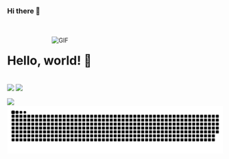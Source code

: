 ### Hi there 👋
<!-- 背景图 -->
<br />
<br />
<img align="right" alt="GIF" src="https://i.imgur.com/8MupZHY.gif" width="400"/>

# Hello, world! 👋
<br>
<!--状态展示：-->
<img align="center"  src="https://github-readme-stats.vercel.app/api?username=NengNgg&show_icons=true&theme=radical"/>

<!--语言使用统计：-->
<img align="center"  src="https://github-readme-stats.vercel.app/api/top-langs/?username=NengNgg&theme=radical&layout=compact"  />
<br>
<br>
 <img src="https://github-readme-stats.vercel.app/api?username=NengNgg&show_icons=true" />
<br>
<!-- 贪吃蛇 - 图片有 actions/Generate Snake 定时生成 -->
<picture>
  <source media="(prefers-color-scheme: dark)" srcset="./assets/github-snake-dark.svg"/>
  <source media="(prefers-color-scheme: light)" srcset="./assets/github-snake.svg"/>
  <img alt="github-snake" src="./assets/github-snake.svg"/>
</picture>
